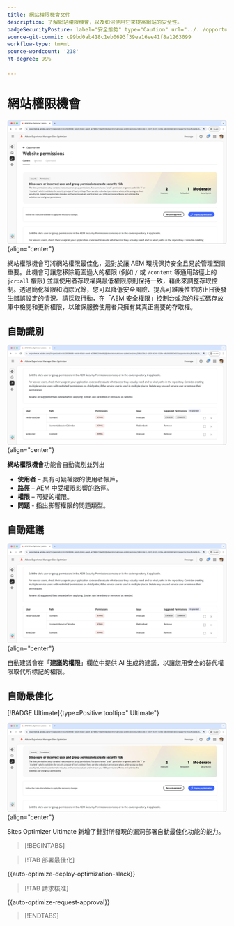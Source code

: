 ```yaml
---
title: 網站權限機會文件
description: 了解網站權限機會，以及如何使用它來提高網站的安全性。
badgeSecurityPosture: label="安全態勢" type="Caution" url="../../opportunity-types/security-posture.md" tooltip="安全態勢"
source-git-commit: c99bd0ab418c1eb0693f39ea16ee41f8a1263099
workflow-type: tm+mt
source-wordcount: '218'
ht-degree: 99%

---
```



# 網站權限機會

![網站權限機會](./assets/website-permissions/hero.png){align="center"}

網站權限機會可將網站權限最佳化，這對於讓 AEM 環境保持安全且易於管理至關重要。此機會可讓您移除範圍過大的權限 (例如 `/` 或 `/content` 等通用路徑上的 `jcr:all` 權限) 並讓使用者存取權與最低權限原則保持一致，藉此來調整存取控制。透過簡化權限和消除冗餘，您可以降低安全風險、提高可維護性並防止日後發生錯誤設定的情況。請採取行動，在「AEM 安全權限」控制台或您的程式碼存放庫中檢閱和更新權限，以確保服務使用者只擁有其真正需要的存取權。

## 自動識別

![自動識別網站權限](./assets/website-permissions/auto-identify.png){align="center"}

**網站權限機會**&#x200B;功能會自動識別並列出

* **使用者** – 具有可疑權限的使用者帳戶。
* **路徑** – AEM 中受權限影響的路徑。
* **權限** – 可疑的權限。
* **問題** - 指出影響權限的問題類型。

## 自動建議

![自動建議網站漏洞](./assets/website-permissions/auto-suggest.png){align="center"}

自動建議會在「**建議的權限**」欄位中提供 AI 生成的建議，以讓您用安全的替代權限取代所標記的權限。

## 自動最佳化

[!BADGE Ultimate]{type=Positive tooltip=" Ultimate"}

![自動最佳化網站權限](./assets/website-permissions/auto-optimize.png){align="center"}

Sites Optimizer Ultimate 新增了針對所發現的漏洞部署自動最佳化功能的能力。

>[!BEGINTABS]

>[!TAB 部署最佳化]

{{auto-optimize-deploy-optimization-slack}}

>[!TAB 請求核准]

{{auto-optimize-request-approval}}

>[!ENDTABS]
